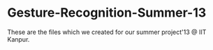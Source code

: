 Gesture-Recognition-Summer-13
=============================
These are the files which we created for our summer project'13 @ IIT Kanpur. 

